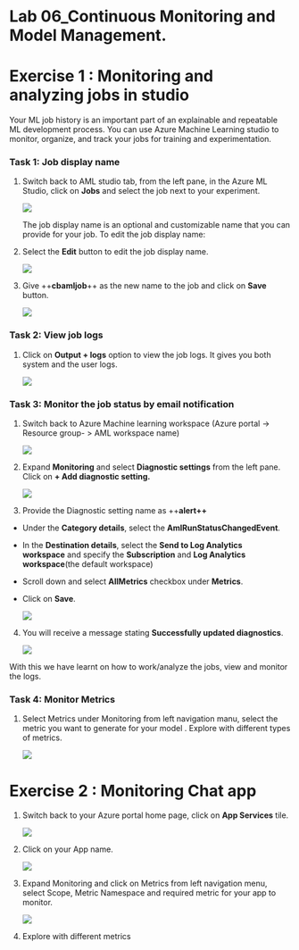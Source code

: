 # **Lab 06_Continuous Monitoring and Model Management.**

# **Exercise 1 : Monitoring and analyzing jobs in studio**

Your ML job history is an important part of an explainable and
repeatable ML development process. You can use Azure Machine Learning
studio to monitor, organize, and track your jobs for training and
experimentation.

### **Task 1: Job display name**

1.  Switch back to AML studio tab, from the left pane, in the Azure ML
    Studio, click on **Jobs** and select the job next to your
    experiment.

    ![](./media/image221.png)

    The job display name is an optional and customizable name that you can
    provide for your job. To edit the job display name:

2.  Select the **Edit** button to edit the job display name.

    ![](./media/image222.png)

3.  Give ++**cbamljob**++ as the new name to the job and click on
    **Save** button.

    ![](./media/image223.png)

### **Task 2: View job logs**

1.  Click on **Output + logs** option to view the job logs. It gives you
    both system and the user logs.

    ![](./media/image224.png)

### **Task 3: Monitor the job status by email notification**

1.  Switch back to Azure Machine learning workspace (Azure portal ->
    Resource group- > AML workspace name)

    ![](./media/image225.png)

2.  Expand **Monitoring** and select **Diagnostic settings** from the
    left pane. Click on **+ Add diagnostic setting.**

    ![](./media/image226.png)

3.  Provide the Diagnostic setting name as ++**alert++**

- Under the **Category details**, select
  the **AmlRunStatusChangedEvent**.

- In the **Destination details**, select the **Send to Log Analytics
  workspace** and specify the **Subscription** and **Log Analytics
  workspace**(the default workspace)

- Scroll down and select **AllMetrics** checkbox under **Metrics**.

- Click on **Save**.

    ![](./media/image227.png)

4.  You will receive a message stating **Successfully updated
    diagnostics**.

    ![](./media/image228.png)

With this we have learnt on how to work/analyze the jobs, view and
monitor the logs.

### **Task 4: Monitor Metrics**

1.  Select Metrics under Monitoring from left navigation manu, select
    the metric you want to generate for your model . Explore with
    different types of metrics.

    ![](./media/image229.png)

# **Exercise 2 : Monitoring Chat app**

1.  Switch back to your Azure portal home page, click on **App
    Services** tile.

    ![](./media/image230.png)

2.  Click on your App name.

    ![](./media/image231.png)

3.  Expand Monitoring and click on Metrics from left navigation menu,
    select Scope, Metric Namespace and required metric for your app to
    monitor.

    ![](./media/image232.png)

4.  Explore with different metrics
